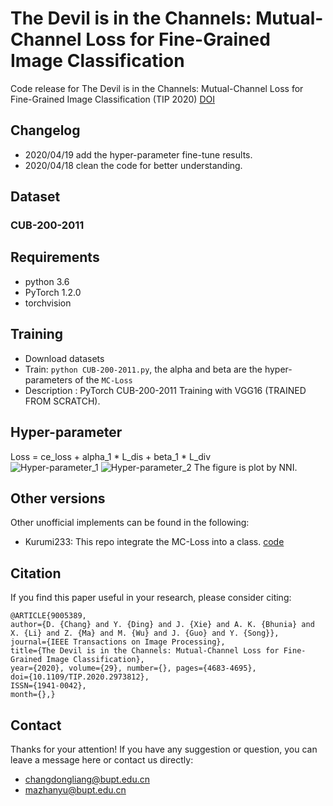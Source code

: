 # The Devil is in the Channels: Mutual-Channel Loss for Fine-Grained Image Classification

Code release for The Devil is in the Channels: Mutual-Channel Loss for Fine-Grained Image Classification (TIP 2020)
[DOI](https://doi.org/10.1109/TIP.2020.2973812 "DOI")


## Changelog
- 2020/04/19 add the hyper-parameter fine-tune results. 
- 2020/04/18 clean the code for better understanding.

## Dataset
### CUB-200-2011

## Requirements

- python 3.6
- PyTorch 1.2.0
- torchvision

## Training
- Download datasets
- Train: `python CUB-200-2011.py`, the alpha and beta are the hyper-parameters of the  `MC-Loss`
- Description : PyTorch CUB-200-2011 Training with VGG16 (TRAINED FROM SCRATCH).

## Hyper-parameter
Loss = ce_loss + alpha_1 * L_dis + beta_1 * L_div  
![Hyper-parameter_1](https://github.com/dongliangchang/Mutual-Channel-Loss/blob/master/Hyper-parameter_1.jpg)
![Hyper-parameter_2](https://github.com/dongliangchang/Mutual-Channel-Loss/blob/master/Hyper-parameter_2.jpg)
The figure is plot by NNI.



## Other versions
Other unofficial implements can be found in the following:
- Kurumi233: This repo integrate the MC-Loss into a class.  [code](https://github.com/Kurumi233/Mutual-Channel-Loss "code") 


## Citation
If you find this paper useful in your research, please consider citing:
```
@ARTICLE{9005389, 
author={D. {Chang} and Y. {Ding} and J. {Xie} and A. K. {Bhunia} and X. {Li} and Z. {Ma} and M. {Wu} and J. {Guo} and Y. {Song}}, 
journal={IEEE Transactions on Image Processing}, 
title={The Devil is in the Channels: Mutual-Channel Loss for Fine-Grained Image Classification}, 
year={2020}, volume={29}, number={}, pages={4683-4695}, 
doi={10.1109/TIP.2020.2973812}, 
ISSN={1941-0042}, 
month={},} 
```


## Contact
Thanks for your attention!
If you have any suggestion or question, you can leave a message here or contact us directly:
- changdongliang@bupt.edu.cn
- mazhanyu@bupt.edu.cn

